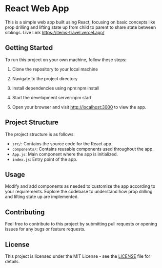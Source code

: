 # React Web App

This is a simple web app built using React, focusing on basic concepts like prop drilling and lifting state up from child to parent to share state between siblings.
Live Link https://items-travel.vercel.app/
## Getting Started

To run this project on your own machine, follow these steps:

1. Clone the repository to your local machine

2. Navigate to the project directory

3. Install dependencies using npm:npm install

4. Start the development server:npm start

5. Open your browser and visit [http://localhost:3000](http://localhost:3000) to view the app.

## Project Structure

The project structure is as follows:

- `src/`: Contains the source code for the React app.
- `components/`: Contains reusable components used throughout the app.
- `App.js`: Main component where the app is initialized.
- `index.js`: Entry point of the app.

## Usage

Modify and add components as needed to customize the app according to your requirements. Explore the codebase to understand how prop drilling and lifting state up are implemented.

## Contributing

Feel free to contribute to this project by submitting pull requests or opening issues for any bugs or feature requests.

## License

This project is licensed under the MIT License - see the [LICENSE](LICENSE) file for details.
